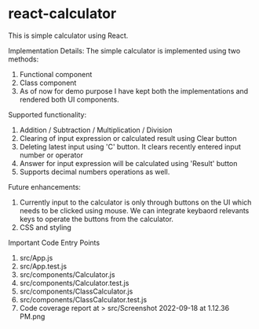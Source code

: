 # react-calculator

This is simple calculator using React.

Implementation Details:
The simple calculator is implemented using two methods:
1. Functional component
2. Class component
3. As of now for demo purpose I have kept both the implementations and rendered both UI components.

Supported functionality:
1. Addition / Subtraction / Multiplication / Division
2. Clearing of input expression or calculated result using Clear button
3. Deleting latest input using 'C' button. It clears recently entered input number or operator
4. Answer for input expression will be calculated using 'Result' button
5. Supports decimal numbers operations as well.

Future enhancements:
1. Currently input to the calculator is only through buttons on the UI which needs to be clicked using mouse. We can integrate keybaord relevants keys to operate the buttons from the calculator.
2. CSS and styling

Important Code Entry Points
1. src/App.js
2. src/App.test.js
3. src/components/Calculator.js
4. src/components/Calculator.test.js
5. src/components/ClassCalculator.js
6. src/components/ClassCalculator.test.js
7. Code coverage report at > src/Screenshot 2022-09-18 at 1.12.36 PM.png
 
